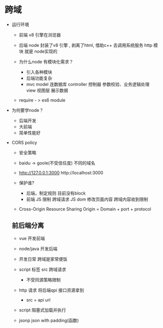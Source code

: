 # 跨域

- 运行环境
  - 前端
    v8 引擎在浏览器
  - 后端
    node 封装了v8 引擎 , 剥离了html, 借助c++ 去调用系统服务
    http 模块 就是 node实现的

  - 为什么node 有模块化需求？
    - 引入各种模块
    - 后端功能复杂
    - mvc 
      model 连数据库
      controller 控制器 参数校验、业务逻辑处理
      view 视图层 展示数据
  - require - > es6 module

- 为何要学node？
  - 后端开发
  - 大前端
  - 简单性能好

- CORS policy 
  - 安全策略
  - baidu -> goole(不受信任度) 不同的域名
  - http://127.0.0.1:3000 
    http://localhost:3000  

  - 保护谁?
    - 后端，制定规则
      目前没有block
    - 前端
      JS 限制 跨域请求
      JS dom 修改页面内容  跨域内容收到限制
  - Cross-Origin Resource Sharing
    Origin = Domain + port + protocol
  
  ## 前后端分离
  - vue 开发前端
  - node/java 开发后端
  - 开发日常 跨域是家常便饭


  - script 标签 src 跨域请求
    - 不受同源策略限制
  - http 请求 将后端qpi 接口资源拿到
    - src = api url
  
  - script 阻塞式加载并执行
  - jsonp 
     json with padding(函数)